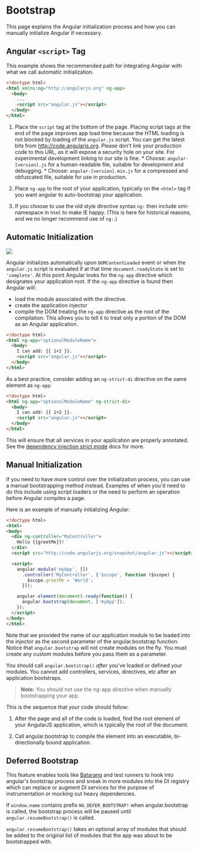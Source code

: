 <!--
{
"name" : "bootstrap",
"version" : "0.1",
"title" : "Bootstrap",
"description" : "Explains the Angular initialization process.",
"homepage" : "https://docs.angularjs.org/guide",
"freshnessDate" : 2015-06-02,
"license" : "CC BY 3.0"
}
-->


<!-- @section -->

# Bootstrap

This page explains the Angular initialization process and how you can manually initialize Angular
if necessary.



<!-- @section -->

## Angular `<script>` Tag

This example shows the recommended path for integrating Angular with what we call automatic
initialization.



```html
<!doctype html>
<html xmlns:ng="http://angularjs.org" ng-app>
  <body>
    ...
    <script src="angular.js"></script>
  </body>
</html>
```

  1. Place the `script` tag at the bottom of the page. Placing script tags at the end of the page
    improves app load time because the HTML loading is not blocked by loading of the `angular.js`
    script. You can get the latest bits from http://code.angularjs.org. Please don't link
    your production code to this URL, as it will expose a security hole on your site. For
    experimental development linking to our site is fine.
    * Choose: `angular-[version].js` for a human-readable file, suitable for development and
      debugging.
    * Choose: `angular-[version].min.js` for a compressed and obfuscated file, suitable for use in
      production.
  2. Place `ng-app` to the root of your application, typically on the `<html>` tag if you want
    angular to auto-bootstrap your application.

        <html ng-app>

  3. If you choose to use the old style directive syntax `ng:` then include xml-namespace in `html`
    to make IE happy. (This is here for historical reasons, and we no longer recommend use of
    `ng:`.)

        <html xmlns:ng="http://angularjs.org">




<!-- @section -->

## Automatic Initialization

<img src="https://raw.githubusercontent.com/outlearn-content/angular/master/img/guide/concepts-startup.png">

Angular initializes automatically upon `DOMContentLoaded` event or when the `angular.js` script is
evaluated if at that time `document.readyState` is set to `'complete'`. At this point Angular looks
for the `ng-app` directive which designates your application root.
If the `ng-app` directive is found then Angular will:

  * load the module associated with the directive.
  * create the application injector
  * compile the DOM treating the `ng-app` directive as the root of the compilation. This allows you to tell it to treat only a
    portion of the DOM as an Angular application.



```html
<!doctype html>
<html ng-app="optionalModuleName">
  <body>
    I can add: {{ 1+2 }}.
    <script src="angular.js"></script>
  </body>
</html>
```

As a best practice, consider adding an `ng-strict-di` directive on the same element as
`ng-app`:



```html
<!doctype html>
<html ng-app="optionalModuleName" ng-strict-di>
  <body>
    I can add: {{ 1+2 }}.
    <script src="angular.js"></script>
  </body>
</html>
```

This will ensure that all services in your application are properly annotated.
See the [dependency injection strict mode](https://pilot.outlearn.com/learn/ShieldSensei/angular/8) docs
for more.



<!-- @section -->

## Manual Initialization

If you need to have more control over the initialization process, you can use a manual
bootstrapping method instead. Examples of when you'd need to do this include using script loaders
or the need to perform an operation before Angular compiles a page.

Here is an example of manually initializing Angular:


```html
<!doctype html>
<html>
<body>
  <div ng-controller="MyController">
    Hello {{greetMe}}!
  </div>
  <script src="http://code.angularjs.org/snapshot/angular.js"></script>

  <script>
    angular.module('myApp', [])
      .controller('MyController', ['$scope', function ($scope) {
        $scope.greetMe = 'World';
      }]);

    angular.element(document).ready(function() {
      angular.bootstrap(document, ['myApp']);
    });
  </script>
</body>
</html>
```

Note that we provided the name of our application module to be loaded into the injector as the second
parameter of the angular.bootstrap function. Notice that `angular.bootstrap` will not create modules
on the fly. You must create any custom modules before you pass them as a parameter.

You should call `angular.bootstrap()` *after* you've loaded or defined your modules.
You cannot add controllers, services, directives, etc after an application bootstraps.

> **Note:** You should not use the ng-app directive when manually bootstrapping your app.

This is the sequence that your code should follow:

  1. After the page and all of the code is loaded, find the root element of your AngularJS
  application, which is typically the root of the document.

  2. Call angular.bootstrap to compile the element into an
  executable, bi-directionally bound application.



<!-- @section -->

## Deferred Bootstrap

This feature enables tools like [Batarang](https://github.com/angular/angularjs-batarang) and test runners
to hook into angular's bootstrap process and sneak in more modules
into the DI registry which can replace or augment DI services for
the purpose of instrumentation or mocking out heavy dependencies.

If `window.name` contains prefix `NG_DEFER_BOOTSTRAP!` when
angular.bootstrap is called, the bootstrap process will be paused
until `angular.resumeBootstrap()` is called.

`angular.resumeBootstrap()` takes an optional array of modules that
should be added to the original list of modules that the app was
about to be bootstrapped with.
